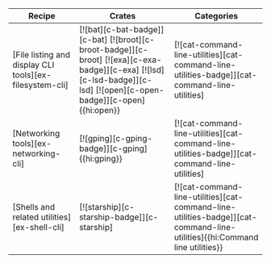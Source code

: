 | Recipe | Crates | Categories |
|---|---|---|
| [File listing and display CLI tools][ex-filesystem-cli] | [![bat][c-bat-badge]][c-bat] [![broot][c-broot-badge]][c-broot] [![exa][c-exa-badge]][c-exa] [![lsd][c-lsd-badge]][c-lsd] [![open][c-open-badge]][c-open]{{hi:open}} | [![cat-command-line-utilities][cat-command-line-utilities-badge]][cat-command-line-utilities] |
| [Networking tools][ex-networking-cli] | [![gping][c-gping-badge]][c-gping]{{hi:gping}} | [![cat-command-line-utilities][cat-command-line-utilities-badge]][cat-command-line-utilities] |
| [Shells and related utilities][ex-shell-cli] | [![starship][c-starship-badge]][c-starship] | [![cat-command-line-utilities][cat-command-line-utilities-badge]][cat-command-line-utilities]{{hi:Command line utilities}}  |

